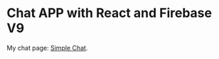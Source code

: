 # Chat APP with React and Firebase V9

My chat page: [Simple Chat](https://mychatapp-45e88.web.app/).
